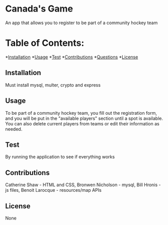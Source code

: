 # Canada's Game

  An app that allows you to register to be part of a community hockey team

  # Table of Contents:
  *[Installation](#installation)
  *[Usage](#usage)
  *[Test](#test)
  *[Contributions](#contributions)
  *[Questions](#questions)
  *[License](#license)
  
  
  ## Installation 
  
  Must install mysql, multer, crypto and express
  
  ## Usage
  
 To be part of a community hockey team, you fill out the registration form, and you will be put in the "available players" section until a spot is available.  You can also delete current players from teams or edit their information as needed.

 ## Test

 By running the application to see if everything works
  
  ## Contributions
  
  Catherine Shaw - HTML and CSS, Bronwen Nicholson - mysql, Bill Hronis - js files, Benoit Larocque - resources/map APIs

  ## License
  
  None